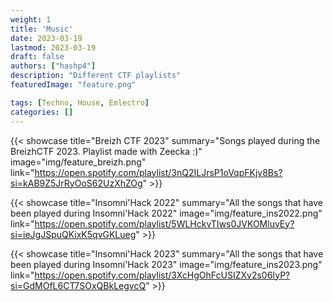 ```yaml
---
weight: 1
title: 'Music'
date: 2023-03-19
lastmod: 2023-03-19
draft: false
authors: ["hashp4"]
description: "Different CTF playlists"
featuredImage: "feature.png"

tags: [Techno, House, Emlectro]
categories: []
---
```


{{< showcase title="Breizh CTF 2023" summary="Songs played during the BreizhCTF 2023. Playlist made with Zeecka :)" image="img/feature_breizh.png" link="https://open.spotify.com/playlist/3nQ2ILJrsP1oVqpFKjv8Bs?si=kAB9Z5JrRyOoS62UzXhZOg" >}}

{{< showcase title="Insomni'Hack 2022" summary="All the songs that have been played during Insomni'Hack 2022" image="img/feature_ins2022.png" link="https://open.spotify.com/playlist/5WLHckvTIws0JVKOMluvEy?si=ieJgJSpuQKixK5qvGKLueg" >}}

{{< showcase title="Insomni'Hack 2023" summary="All the songs that have been played during Insomni'Hack 2023" image="img/feature_ins2023.png" link="https://open.spotify.com/playlist/3XcHgOhFcUSIZXv2s06IyP?si=GdMOfL6CT7SOxQBkLegvcQ" >}}